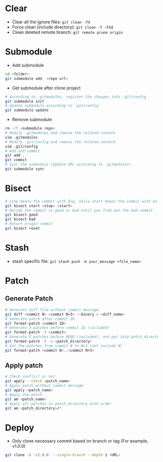 # Clear
* Clear all the ignore files: `git clean -fX`
* Force clean (include directory): `git clean -f -FXd`
* Clean deleted remote branch: `git remote prune origin`

# Submodule
* Add submodule
```bash
cd <folder>
git submodule add  <repo url>
```
* Get submodule after clone project
```bash
# According to .gitmodules, register the changes into .git/config
git submodule init
# Update submodule according to .git/config
git submodule update
```
* Remove submodule
```bash
rm -rf <submodule repo>
# Modify .gitmodules and remove the related content
vim .gitmodules
# Modify .git/config and remove the related content
vim .git/config
# Add and commit
git add .
git commit 
# Sync the submodule (Update URL according to .gitmodules)
git submodule sync
```

# Bisect
```bash
# stop means the commit with bug, while start means the commit with no bug
git bisect start <stop> <start>
# Decide the commit is good or bad until you find out the bad commit
git bisect good
git bisect bad
# Return origin commit
git bisect reset
```

# Stash
* stash specific file: `git stash push -m your_message <file_name>`

# Patch
## Generate Patch
```bash
# Generate diff file without commit message
git diff <commit N> <commit N+3> --binary > <diff_name>
# Generate patch after commit ID
git format-patch <commit ID>
# Generate 3 patches before commit ID (included)
git format-patch -3 <commit>
# Generate 5 patches before HEAD (included), and put into patch_directory
git format-patch -5 -o <patch_directory>
# Get the patches from commit N to N+3 (not include N)
git format-patch <commit N>..<commit N+3>
```

## Apply patch
```bash
# Check conflict or not
git apply --check <patch_name>
# Apply patch without commit message
git apply <patch_name>
# Apply one patch
git am <patch_name>
# Apply all patches in patch_directory with order
git am <patch_directory>/*
```

# Deploy
* Only clone necessary commit based on branch or tag (For example, v1.0.0)
```bash
git clone -b 'v1.0.0' --single-branch --depth 1 <URL>
```
